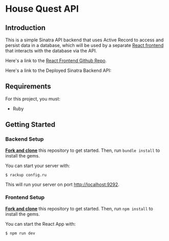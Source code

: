 # House Quest API

## Introduction

This is a simple Sinatra API backend that uses Active Record to access and persist data in a database, which will be used by a separate [React frontend](http://localhost:9292) that interacts with the database via the API.

Here's a link to the [React Frontend Github Repo](https://github.com/dexterbrian/house-quest).

Here's a link to the Deployed Sinatra Backend API:
<!-- [Deployed Sinatra Backend API](https://github.com/dexterbrian/house-quest). -->

## Requirements

For this project, you must:

- Ruby

## Getting Started

### Backend Setup

[**Fork and clone**][fork link] this repository to get started. Then, run
`bundle install` to install the gems.

[fork link]: https://github.com/dexterbrian/house-quest-api/fork

You can start your server with:

```console
$ rackup config.ru
```

This will run your server on port
[http://localhost:9292](http://localhost:9292).

### Frontend Setup

[**Fork and clone**][fork link] this repository to get started. Then, run
`npm install` to install the gems.

[fork link]: https://github.com/dexterbrian/house-quest/fork

You can start the React App with:

```console
$ npm run dev
```